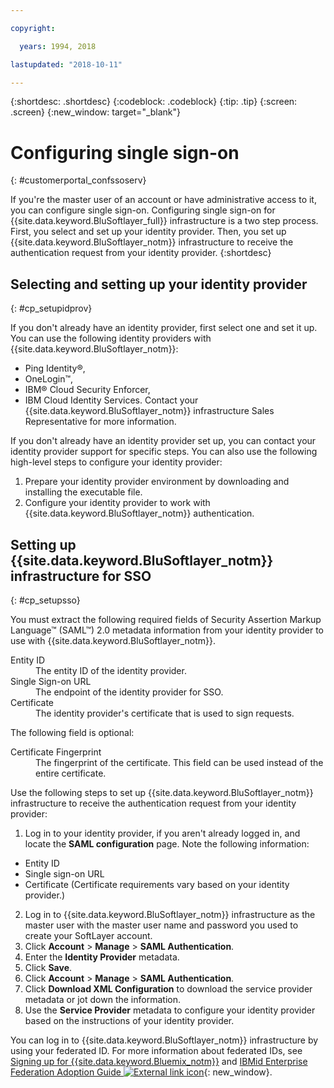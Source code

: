 ```yaml
---

copyright:

  years: 1994, 2018

lastupdated: "2018-10-11"

---
```


{:shortdesc: .shortdesc}
{:codeblock: .codeblock}
{:tip: .tip}
{:screen: .screen}
{:new_window: target="_blank"}


# Configuring single sign-on
{: #customerportal_confssoserv}

If you're the master user of an account or have administrative access to it, you can configure single sign-on. Configuring single sign-on for {{site.data.keyword.BluSoftlayer_full}} infrastructure is a two step process. First, you select and set up your identity provider. Then, you set up {{site.data.keyword.BluSoftlayer_notm}} infrastructure to receive the authentication request from your identity provider.
{:shortdesc}

## Selecting and setting up your identity provider
{: #cp_setupidprov}

If you don't already have an identity provider, first select one and set it up. You can use the following identity providers with {{site.data.keyword.BluSoftlayer_notm}}:
* Ping Identity&reg;,
* OneLogin&trade;,
* IBM&reg; Cloud Security Enforcer,
* IBM Cloud Identity Services.
Contact your {{site.data.keyword.BluSoftlayer_notm}} infrastructure Sales Representative for more information.

If you don't already have an identity provider set up, you can contact your identity provider support for specific steps. You can also use the following high-level steps to configure your identity provider:
1. Prepare your identity provider environment by downloading and installing the executable file.
2. Configure your identity provider to work with {{site.data.keyword.BluSoftlayer_notm}} authentication.

## Setting up {{site.data.keyword.BluSoftlayer_notm}} infrastructure for SSO
{: #cp_setupsso}

You must extract the following required fields of Security Assertion Markup Language&trade; (SAML&trade;) 2.0 metadata information from your identity provider to use with {{site.data.keyword.BluSoftlayer_notm}}.
<dl>
<dt>Entity ID</dt>
<dd>The entity ID of the identity provider.</dd>
<dt>Single Sign-on URL</dt>
<dd>The endpoint of the identity provider for SSO.</dd>
<dt>Certificate</dt>
<dd>The identity provider's certificate that is used to sign requests.</dd>
</dl>

The following field is optional:
<dl>
<dt>Certificate Fingerprint</dt>
<dd>The fingerprint of the certificate. This field can be used instead of the entire certificate.</dd>
</dl>

Use the following steps to set up {{site.data.keyword.BluSoftlayer_notm}} infrastructure to receive the authentication request from your identity provider:
1. Log in to your identity provider, if you aren't already logged in, and locate the **SAML configuration** page. Note the following information:
  * Entity ID
  * Single sign-on URL
  * Certificate (Certificate requirements vary based on your identity provider.)
2. Log in to {{site.data.keyword.BluSoftlayer_notm}} infrastructure as the master user with the master user name and password you used to create your SoftLayer account.
3. Click **Account** > **Manage** > **SAML Authentication**.
4. Enter the **Identity Provider** metadata.
5. Click **Save**.
6. Click **Account** > **Manage** > **SAML Authentication**.
7. Click **Download XML Configuration** to download the service provider metadata or jot down the information.
8. Use the **Service Provider** metadata to configure your identity provider based on the instructions of your identity provider.  

You can log in to {{site.data.keyword.BluSoftlayer_notm}} infrastructure by using your federated ID. For more information about federated IDs, see [Signing up for {{site.data.keyword.Bluemix_notm}}](/docs/account/adminpublic.html) and [IBMid Enterprise Federation Adoption Guide ![External link icon](../icons/launch-glyph.svg)](https://ibm.box.com/v/IBMid-Federation-Guide){: new_window}.
